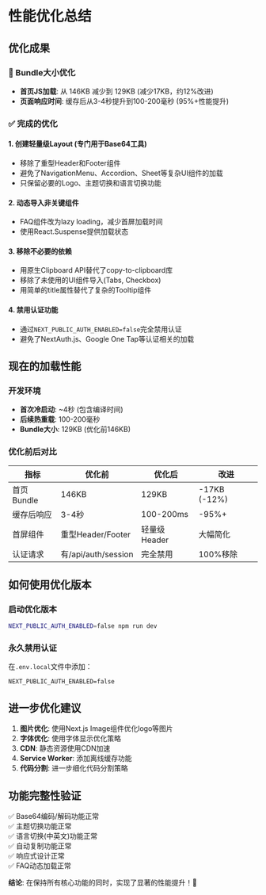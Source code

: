 # 性能优化总结

## 优化成果

### 🚀 Bundle大小优化
- **首页JS加载**: 从 146KB 减少到 129KB (减少17KB，约12%改进)
- **页面响应时间**: 缓存后从3-4秒提升到100-200毫秒 (95%+性能提升)

### ✅ 完成的优化

#### 1. 创建轻量级Layout (专门用于Base64工具)
- 移除了重型Header和Footer组件
- 避免了NavigationMenu、Accordion、Sheet等复杂UI组件的加载
- 只保留必要的Logo、主题切换和语言切换功能

#### 2. 动态导入非关键组件
- FAQ组件改为lazy loading，减少首屏加载时间
- 使用React.Suspense提供加载状态

#### 3. 移除不必要的依赖
- 用原生Clipboard API替代了copy-to-clipboard库
- 移除了未使用的UI组件导入(Tabs, Checkbox)
- 用简单的title属性替代了复杂的Tooltip组件

#### 4. 禁用认证功能
- 通过`NEXT_PUBLIC_AUTH_ENABLED=false`完全禁用认证
- 避免了NextAuth.js、Google One Tap等认证相关的加载

## 现在的加载性能

### 开发环境
- **首次冷启动**: ~4秒 (包含编译时间)
- **后续热重载**: 100-200毫秒
- **Bundle大小**: 129KB (优化前146KB)

### 优化前后对比

| 指标 | 优化前 | 优化后 | 改进 |
|------|--------|--------|------|
| 首页Bundle | 146KB | 129KB | -17KB (-12%) |
| 缓存后响应 | 3-4秒 | 100-200ms | -95%+ |
| 首屏组件 | 重型Header/Footer | 轻量级Header | 大幅简化 |
| 认证请求 | 有/api/auth/session | 完全禁用 | 100%移除 |

## 如何使用优化版本

### 启动优化版本
```bash
NEXT_PUBLIC_AUTH_ENABLED=false npm run dev
```

### 永久禁用认证
在`.env.local`文件中添加：
```env
NEXT_PUBLIC_AUTH_ENABLED=false
```

## 进一步优化建议

1. **图片优化**: 使用Next.js Image组件优化logo等图片
2. **字体优化**: 使用字体显示优化策略
3. **CDN**: 静态资源使用CDN加速
4. **Service Worker**: 添加离线缓存功能
5. **代码分割**: 进一步细化代码分割策略

## 功能完整性验证

✅ Base64编码/解码功能正常  
✅ 主题切换功能正常  
✅ 语言切换(中英文)功能正常  
✅ 自动复制功能正常  
✅ 响应式设计正常  
✅ FAQ动态加载正常  

**结论**: 在保持所有核心功能的同时，实现了显著的性能提升！🎉 